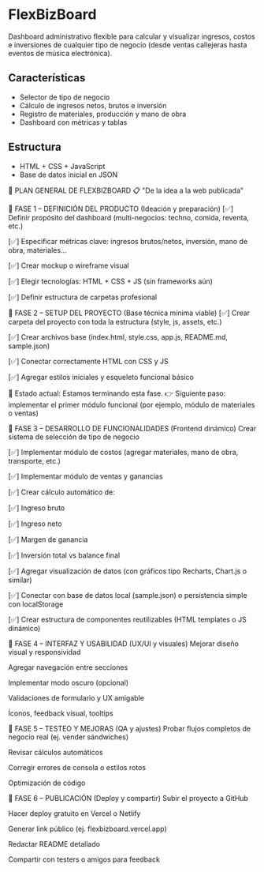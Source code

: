 # FlexBizBoard

Dashboard administrativo flexible para calcular y visualizar ingresos, costos e inversiones de cualquier tipo de negocio (desde ventas callejeras hasta eventos de música electrónica).

## Características
- Selector de tipo de negocio
- Cálculo de ingresos netos, brutos e inversión
- Registro de materiales, producción y mano de obra
- Dashboard con métricas y tablas

## Estructura
- HTML + CSS + JavaScript
- Base de datos inicial en JSON






🧭 PLAN GENERAL DE FLEXBIZBOARD
📋 "De la idea a la web publicada"

🔹 FASE 1 – DEFINICIÓN DEL PRODUCTO (Ideación y preparación)
[✅] Definir propósito del dashboard (multi-negocios: techno, comida, reventa, etc.)

[✅] Especificar métricas clave: ingresos brutos/netos, inversión, mano de obra, materiales...

[✅] Crear mockup o wireframe visual

[✅] Elegir tecnologías: HTML + CSS + JS (sin frameworks aún)

[✅] Definir estructura de carpetas profesional

🔹 FASE 2 – SETUP DEL PROYECTO (Base técnica mínima viable)
[✅] Crear carpeta del proyecto con toda la estructura (style, js, assets, etc.)

[✅] Crear archivos base (index.html, style.css, app.js, README.md, sample.json)

[✅] Conectar correctamente HTML con CSS y JS

[✅] Agregar estilos iniciales y esqueleto funcional básico

📍 Estado actual: Estamos terminando esta fase.
👉 Siguiente paso: implementar el primer módulo funcional (por ejemplo, módulo de materiales o ventas)

🔹 FASE 3 – DESARROLLO DE FUNCIONALIDADES (Frontend dinámico)
 Crear sistema de selección de tipo de negocio

[✅] Implementar módulo de costos (agregar materiales, mano de obra, transporte, etc.)

[✅] Implementar módulo de ventas y ganancias

[✅] Crear cálculo automático de:

[✅] Ingreso bruto

[✅] Ingreso neto

[✅] Margen de ganancia

[✅] Inversión total vs balance final

[✅] Agregar visualización de datos (con gráficos tipo Recharts, Chart.js o similar)

[✅] Conectar con base de datos local (sample.json) o persistencia simple con localStorage

[✅] Crear estructura de componentes reutilizables (HTML templates o JS dinámico)

🔹 FASE 4 – INTERFAZ Y USABILIDAD (UX/UI y visuales)
 Mejorar diseño visual y responsividad

 Agregar navegación entre secciones

 Implementar modo oscuro (opcional)

 Validaciones de formulario y UX amigable

 Íconos, feedback visual, tooltips

🔹 FASE 5 – TESTEO Y MEJORAS (QA y ajustes)
 Probar flujos completos de negocio real (ej. vender sándwiches)

 Revisar cálculos automáticos

 Corregir errores de consola o estilos rotos

 Optimización de código

🔹 FASE 6 – PUBLICACIÓN (Deploy y compartir)
 Subir el proyecto a GitHub

 Hacer deploy gratuito en Vercel o Netlify

 Generar link público (ej. flexbizboard.vercel.app)

 Redactar README detallado

 Compartir con testers o amigos para feedback

